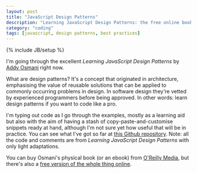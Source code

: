 ```yaml
---
layout: post
title: "JavaScript Design Patterns"
description: "Learning JavaScript Design Patterns: the free online book by Addy Osmani for learning javascript design patterns, plus quick reference repository."
category: "coding"
tags: [javascript, design patterns, best practices]
---
```

{% include JB/setup %}

I'm going through the excellent _Learning JavaScript Design Patterns_ by [Addy Osmani] right now.

What are design patterns? It's a concept that originated in architecture, emphasising the value of reusable solutions that can be applied to commonly occurring problems in design. In software design they're vetted by experienced programmers before being approved. In other words: learn design patterns if you want to code like a pro.

I'm typing out code as I go through the examples, mostly as a learning aid but also with the aim of having a stash of copy-paste-and-customise snippets ready at hand, although I'm not sure yet how useful that will be in practice. You can see what I've got so far at [this Github repository]. Note: all the code and comments are from _Learning JavaScript Design Patterns_ with only light adaptations.

You can buy Osmani's physical book (or an ebook) from [O'Reilly Media], but there's also a [free version of the whole thing online].

[Addy Osmani]: https://twitter.com/addyosmani
[this Github repository]: https://github.com/LikeJasper/javascript-design-patterns
[free version of the whole thing online]: http://addyosmani.com/resources/essentialjsdesignpatterns/book/
[O'Reilly Media]: http://shop.oreilly.com/product/0636920025832.do